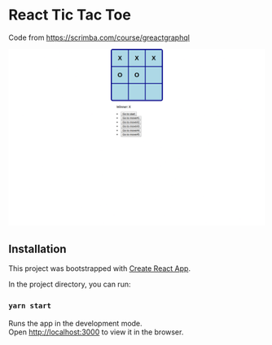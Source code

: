 # React Tic Tac Toe

Code from https://scrimba.com/course/greactgraphql

![Tic Tac Toe](.github/tic-tac-toe.png "Tic Tac Toe")

## Installation

This project was bootstrapped with [Create React App](https://github.com/facebook/create-react-app).

In the project directory, you can run:

### `yarn start`

Runs the app in the development mode.<br />
Open [http://localhost:3000](http://localhost:3000) to view it in the browser.
